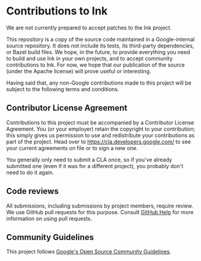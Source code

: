 # Contributions to Ink

We are not currently prepared to accept patches to the Ink project.

This repository is a copy of the source code maintained in a Google-internal
source repository. It does not include its tests, its third-party dependencies,
or Bazel build files. We hope, in the future, to provide everything you need to
build and use Ink in your own projects, and to accept community contributions to
Ink. For now, we hope that our publication of the source (under the Apache
license) will prove useful or interesting.

Having said that, any non-Google contributions made to this project will be
subject to the following terms and conditions.

## Contributor License Agreement

Contributions to this project must be accompanied by a Contributor License
Agreement. You (or your employer) retain the copyright to your contribution;
this simply gives us permission to use and redistribute your contributions as
part of the project. Head over to <https://cla.developers.google.com/> to see
your current agreements on file or to sign a new one.

You generally only need to submit a CLA once, so if you've already submitted one
(even if it was for a different project), you probably don't need to do it
again.

## Code reviews

All submissions, including submissions by project members, require review. We
use GitHub pull requests for this purpose. Consult
[GitHub Help](https://help.github.com/articles/about-pull-requests/) for more
information on using pull requests.

## Community Guidelines

This project follows [Google's Open Source Community
Guidelines](https://opensource.google.com/conduct/).
